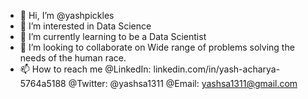 - 👋 Hi, I’m @yashpickles
- 👀 I’m interested in Data Science
- 🌱 I’m currently learning to be a Data Scientist
- 💞️ I’m looking to collaborate on Wide range of problems solving the needs of the human race.
- 📫 How to reach me @LinkedIn: linkedin.com/in/yash-acharya-5764a5188
                      @Twitter: @yashsa1311
                      @Email: yashsa1311@gmail.com
                    

<!---
yashpickles/yashpickles is a ✨ special ✨ repository because its `README.md` (this file) appears on your GitHub profile.
You can click the Preview link to take a look at your changes.
--->
